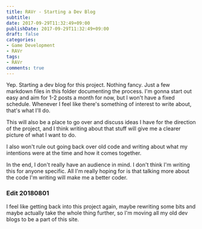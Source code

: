 ```yaml
---
title: RAVr - Starting a Dev Blog
subtitle:
date: 2017-09-29T11:32:49+09:00
publishDate: 2017-09-29T11:32:49+09:00
draft: false
categories:
- Game Development
- RAVr
tags:
- RAVr
comments: true
---
```


Yep. Starting a dev blog for this project. Nothing fancy. Just a few markdown files in this folder documenting the process. I'm gonna start out easy and aim for 1-2 posts a month for now, but I won't have a fixed schedule. Whenever I feel like there's something of interest to write about, that's what I'll do.

<!--more-->This will also be a place to go over and discuss ideas I have for the direction of the project, and I think writing about that stuff will give me a clearer picture of what I want to do.

I also won't rule out going back over old code and writing about what my intentions were at the time and how it comes together.

In the end, I don't really have an audience in mind. I don't think I'm writing this for anyone specific. All I'm really hoping for is that talking more about the code I'm writing will make me a better coder.

### Edit 20180801

I feel like getting back into this project again, maybe rewriting some bits and maybe actually take the whole thing further, so I'm moving all my old dev blogs to be a part of this site.
